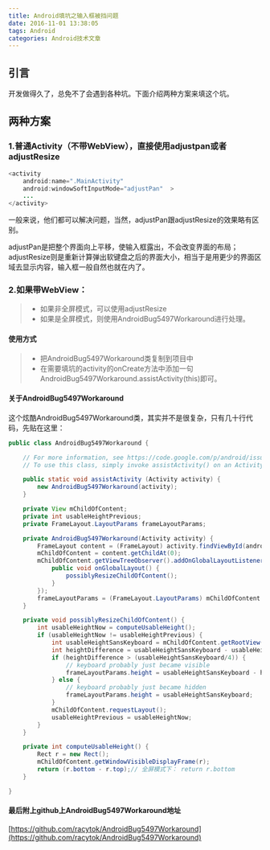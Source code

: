 ```yaml
---
title: Android填坑之输入框被挡问题
date: 2016-11-01 13:38:05
tags: Android
categories: Android技术文章
---
```

## 引言

开发做得久了，总免不了会遇到各种坑。下面介绍两种方案来填这个坑。

## 两种方案

### 1.普通Activity（不带WebView），直接使用adjustpan或者adjustResize

```java
<activity
    android:name=".MainActivity"
    android:windowSoftInputMode="adjustPan"  >
    ...
</activity>
```
一般来说，他们都可以解决问题，当然，adjustPan跟adjustResize的效果略有区别。

adjustPan是把整个界面向上平移，使输入框露出，不会改变界面的布局；
adjustResize则是重新计算弹出软键盘之后的界面大小，相当于是用更少的界面区域去显示内容，输入框一般自然也就在内了。

### 2.如果带WebView：

> * 如果非全屏模式，可以使用adjustResize
> * 如果是全屏模式，则使用AndroidBug5497Workaround进行处理。

#### 使用方式

> * 把AndroidBug5497Workaround类复制到项目中
> * 在需要填坑的activity的onCreate方法中添加一句AndroidBug5497Workaround.assistActivity(this)即可。

#### 关于AndroidBug5497Workaround

这个炫酷AndroidBug5497Workaround类，其实并不是很复杂，只有几十行代码，先贴在这里：

```java
public class AndroidBug5497Workaround {

    // For more information, see https://code.google.com/p/android/issues/detail?id=5497
    // To use this class, simply invoke assistActivity() on an Activity that already has its content view set.

    public static void assistActivity (Activity activity) {
        new AndroidBug5497Workaround(activity);
    }

    private View mChildOfContent;
    private int usableHeightPrevious;
    private FrameLayout.LayoutParams frameLayoutParams;

    private AndroidBug5497Workaround(Activity activity) {
        FrameLayout content = (FrameLayout) activity.findViewById(android.R.id.content);
        mChildOfContent = content.getChildAt(0);
        mChildOfContent.getViewTreeObserver().addOnGlobalLayoutListener(new ViewTreeObserver.OnGlobalLayoutListener() {
            public void onGlobalLayout() {
                possiblyResizeChildOfContent();
            }
        });
        frameLayoutParams = (FrameLayout.LayoutParams) mChildOfContent.getLayoutParams();
    }

    private void possiblyResizeChildOfContent() {
        int usableHeightNow = computeUsableHeight();
        if (usableHeightNow != usableHeightPrevious) {
            int usableHeightSansKeyboard = mChildOfContent.getRootView().getHeight();
            int heightDifference = usableHeightSansKeyboard - usableHeightNow;
            if (heightDifference > (usableHeightSansKeyboard/4)) {
                // keyboard probably just became visible
                frameLayoutParams.height = usableHeightSansKeyboard - heightDifference;
            } else {
                // keyboard probably just became hidden
                frameLayoutParams.height = usableHeightSansKeyboard;
            }
            mChildOfContent.requestLayout();
            usableHeightPrevious = usableHeightNow;
        }
    }

    private int computeUsableHeight() {
        Rect r = new Rect();
        mChildOfContent.getWindowVisibleDisplayFrame(r);
        return (r.bottom - r.top);// 全屏模式下： return r.bottom
    }

}
```
#### 最后附上github上AndroidBug5497Workaround地址

[https://github.com/racytok/AndroidBug5497Workaround](https://github.com/racytok/AndroidBug5497Workaround)
